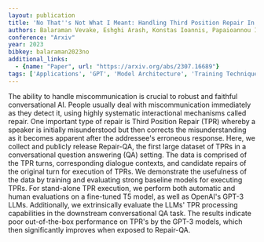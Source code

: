 ```yaml
---
layout: publication
title: 'No That''s Not What I Meant: Handling Third Position Repair In Conversational Question Answering'
authors: Balaraman Vevake, Eshghi Arash, Konstas Ioannis, Papaioannou Ioannis
conference: "Arxiv"
year: 2023
bibkey: balaraman2023no
additional_links:
  - {name: "Paper", url: "https://arxiv.org/abs/2307.16689"}
tags: ['Applications', 'GPT', 'Model Architecture', 'Training Techniques']
---
```

The ability to handle miscommunication is crucial to robust and faithful conversational AI. People usually deal with miscommunication immediately as they detect it, using highly systematic interactional mechanisms called repair. One important type of repair is Third Position Repair (TPR) whereby a speaker is initially misunderstood but then corrects the misunderstanding as it becomes apparent after the addressee's erroneous response. Here, we collect and publicly release Repair-QA, the first large dataset of TPRs in a conversational question answering (QA) setting. The data is comprised of the TPR turns, corresponding dialogue contexts, and candidate repairs of the original turn for execution of TPRs. We demonstrate the usefulness of the data by training and evaluating strong baseline models for executing TPRs. For stand-alone TPR execution, we perform both automatic and human evaluations on a fine-tuned T5 model, as well as OpenAI's GPT-3 LLMs. Additionally, we extrinsically evaluate the LLMs' TPR processing capabilities in the downstream conversational QA task. The results indicate poor out-of-the-box performance on TPR's by the GPT-3 models, which then significantly improves when exposed to Repair-QA.
